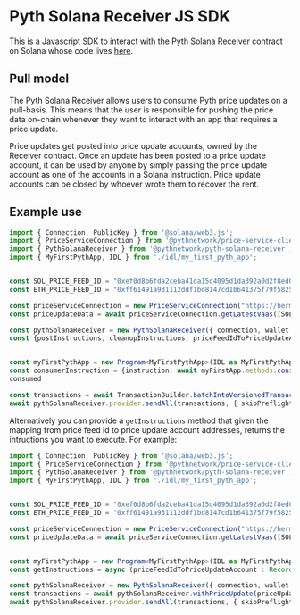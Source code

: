 # Pyth Solana Receiver JS SDK

This is a Javascript SDK to interact with the Pyth Solana Receiver contract on Solana whose code lives [here](https://github.com/pyth-network/pyth-crosschain/tree/main/target_chains/solana).

## Pull model

The Pyth Solana Receiver allows users to consume Pyth price updates on a pull-basis. This means that the user is responsible for pushing the price data on-chain whenever they want to interact with an app that requires a price update.

Price updates get posted into price update accounts, owned by the Receiver contract. Once an update has been posted to a price update account, it can be used by anyone by simply passing the price update account as one of the accounts in a Solana instruction.
Price update accounts can be closed by whoever wrote them to recover the rent.

## Example use

```ts
import { Connection, PublicKey } from '@solana/web3.js';
import { PriceServiceConnection } from '@pythnetwork/price-service-client';
import { PythSolanaReceiver } from '@pythnetwork/pyth-solana-receiver';
import { MyFirstPythApp, IDL } from './idl/my_first_pyth_app';


const SOL_PRICE_FEED_ID = "0xef0d8b6fda2ceba41da15d4095d1da392a0d2f8ed0c6c7bc0f4cfac8c280b56d"
const ETH_PRICE_FEED_ID = "0xff61491a931112ddf1bd8147cd1b641375f79f5825126d665480874634fd0ace"

const priceServiceConnection = new PriceServiceConnection("https://hermes.pyth.network/", { priceFeedRequestConfig: { binary: true } });
const priceUpdateData = await priceServiceConnection.getLatestVaas([SOL_PRICE_FEED_ID, ETH_PRICE_FEED_ID]);  // Fetch off-chain price update data

const pythSolanaReceiver = new PythSolanaReceiver({ connection, wallet });
const {postInstructions, cleanupInstructions, priceFeedIdToPriceUpdateAccount} = await pythSolanaReceiver.buildPostPriceUpdateInstructions(priceUpdateData); // Get instructions to post the price update data and to cleanup the accounts later


const myFirstPythApp = new Program<MyFirstPythApp>(IDL as MyFirstPythApp, , PublicKey.unique(), {})
const consumerInstruction = {instruction: await myFirstApp.methods.consume().accounts({ solPriceUpdate: priceFeedIdToPriceUpdateAccount[SOL_PRICE_FEED_ID], ethPriceUpdate: priceFeedIdToPriceUpdateAccount[ETH_PRICE_FEED_ID] }).instruction(), signers: []}
consumed

const transactions = await TransactionBuilder.batchIntoVersionedTransactions(wallet.publicKey, connection, [...postInstructions, consumerInstruction, ...cleanupInstructions], {}); // Put all the instructions together
await pythSolanaReceiver.provider.sendAll(transactions, { skipPreflight: true });
```

Alternatively you can provide a `getInstructions` method that given the mapping from price feed id to price update account addresses, returns the intructions you want to execute. For example:

```ts
import { Connection, PublicKey } from '@solana/web3.js';
import { PriceServiceConnection } from '@pythnetwork/price-service-client';
import { PythSolanaReceiver } from '@pythnetwork/pyth-solana-receiver';
import { MyFirstPythApp, IDL } from './idl/my_first_pyth_app';


const SOL_PRICE_FEED_ID = "0xef0d8b6fda2ceba41da15d4095d1da392a0d2f8ed0c6c7bc0f4cfac8c280b56d"
const ETH_PRICE_FEED_ID = "0xff61491a931112ddf1bd8147cd1b641375f79f5825126d665480874634fd0ace"

const priceServiceConnection = new PriceServiceConnection("https://hermes.pyth.network/", { priceFeedRequestConfig: { binary: true } });
const priceUpdateData = await priceServiceConnection.getLatestVaas([SOL_PRICE_FEED_ID, ETH_PRICE_FEED_ID]);  // Fetch off-chain price update data


const myFirstPythApp = new Program<MyFirstPythApp>(IDL as MyFirstPythApp, , PublicKey.unique(), {})
const getInstructions = async (priceFeedIdToPriceUpdateAccount : Record<string, PublicKey>) => { return [{instruction: await myFirstApp.methods.consume().accounts({ solPriceUpdate: priceFeedIdToPriceUpdateAccount[SOL_PRICE_FEED_ID], ethPriceUpdate: priceFeedIdToPriceUpdateAccount[ETH_PRICE_FEED_ID] }).instruction(), signers: []}] };

const pythSolanaReceiver = new PythSolanaReceiver({ connection, wallet });
const transactions = await pythSolanaReceiver.withPriceUpdate(priceUpdateData, getInstructions, {computeUnitPriceMicroLamports : 1})
await pythSolanaReceiver.provider.sendAll(transactions, { skipPreflight: true });
```
